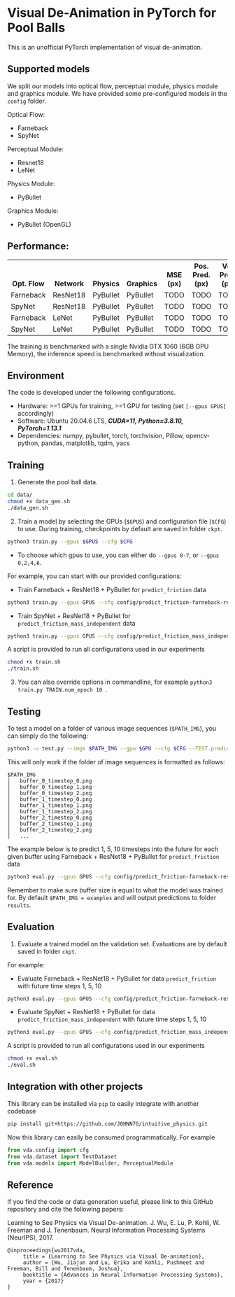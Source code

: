 # Visual De-Animation in PyTorch for Pool Balls

This is an unofficial PyTorch implementation of visual de-animation.

## Supported models
We split our models into optical flow, perceptual module, physics module and graphics module. We have provided some pre-configured models in the ```config``` folder.

Optical Flow:
- Farneback
- SpyNet

Perceptual Module:
- Resnet18
- LeNet

Physics Module:
- PyBullet

Graphics Module:
- PyBullet (OpenGL)

## Performance:

<table><tbody>
    <th valign="bottom">Opt. Flow</th>
    <th valign="bottom">Network</th>
    <th valign="bottom">Physics</th>
    <th valign="bottom">Graphics</th>
    <th valign="bottom">MSE (px)</th>
    <th valign="bottom">Pos. Pred. (px)</th>
    <th valign="bottom">Vel. Pred. (px)</th>
    <th valign="bottom">Inf. Speed (fps)</th>
    <tr>
        <td>Farneback</td>
        <td>ResNet18</td>
        <td>PyBullet</td>
        <td>PyBullet</td>
        <td>TODO</td>
        <td>TODO</td>
        <td>TODO</td>
        <td>TODO</td>
    </tr>
    <tr>
        <td>SpyNet</td>
        <td>ResNet18</td>
        <td>PyBullet</td>
        <td>PyBullet</td>
        <td>TODO</td>
        <td>TODO</td>
        <td>TODO</td>
        <td>TODO</td>
    </tr> 
    <tr>
        <td>Farneback</td>
        <td>LeNet</td>
        <td>PyBullet</td>
        <td>PyBullet</td>
        <td>TODO</td>
        <td>TODO</td>
        <td>TODO</td>
        <td>TODO</td>
    </tr> 
    <tr>
        <td>SpyNet</td>
        <td>LeNet</td>
        <td>PyBullet</td>
        <td>PyBullet</td>
        <td>TODO</td>
        <td>TODO</td>
        <td>TODO</td>
        <td>TODO</td>
    </tr> 


</tbody></table>

The training is benchmarked with a single Nvidia GTX 1060  (6GB GPU Memory), the inference speed is benchmarked without visualization.

## Environment
The code is developed under the following configurations.
- Hardware: >=1 GPUs for training, >=1 GPU for testing (set ```[--gpus GPUS]``` accordingly)
- Software: Ubuntu 20.04.6 LTS, ***CUDA=11, Python=3.8.10, PyTorch=1.13.1***
- Dependencies: numpy, pybullet, torch, torchvision, Pillow, opencv-python, pandas, matplotlib, tqdm, yacs

## Training
1. Generate the pool ball data. 
```bash
cd data/
chmod +x data_gen.sh
./data_gen.sh
```
2. Train a model by selecting the GPUs (```$GPUS```) and configuration file (```$CFG```) to use. During training, checkpoints by default are saved in folder ```ckpt```.
```bash
python3 train.py --gpus $GPUS --cfg $CFG 
```
- To choose which gpus to use, you can either do ```--gpus 0-7```, or ```--gpus 0,2,4,6```.

For example, you can start with our provided configurations: 

* Train Farneback + ResNet18 + PyBullet for ```predict_friction``` data
```bash
python3 train.py --gpus GPUS --cfg config/predict_friction-farneback-resnet18-pybullet.yaml
```

* Train SpyNet + ResNet18 + PyBullet for ```predict_friction_mass_independent``` data
```bash
python3 train.py --gpus GPUS --cfg config/predict_friction_mass_independent-spynet-resnet18-pybullet.yaml
```

A script is provided to run all configurations used in our experiments
```bash
chmod +x train.sh
./train.sh
```

3. You can also override options in commandline, for example  ```python3 train.py TRAIN.num_epoch 10 ```.

## Testing

To test a model on a folder of various image sequences (```$PATH_IMG```), you can simply do the following:
```bash
python3 -u test.py --imgs $PATH_IMG --gpu $GPU --cfg $CFG --TEST.prediction_timesteps $PREDICTION_TIMESTEPS
```
This will only work if the folder of image sequences is formatted as follows:
```
$PATH_IMG
│   buffer_0_timestep_0.png
│   buffer_0_timestep_1.png
│   buffer_0_timestep_2.png
│   buffer_1_timestep_0.png
│   buffer_1_timestep_1.png
│   buffer_1_timestep_2.png
│   buffer_2_timestep_0.png
│   buffer_2_timestep_1.png
│   buffer_2_timestep_2.png
│   ...
```

The example below is to predict 1, 5, 10 timesteps into the future for each given buffer using Farneback + ResNet18 + PyBullet for ```predict_friction``` data
```bash
python3 eval.py --gpus GPUS --cfg config/predict_friction-farneback-resnet18-pybullet.yaml --TEST.prediction_timesteps [1,5,10]
```

Remember to make sure buffer size is equal to what the model was trained for. By default ```$PATH_IMG = examples```
and will output predictions to folder ```results```.

## Evaluation
1. Evaluate a trained model on the validation set. Evaluations are by default saved in folder ```ckpt```.

For example:

* Evaluate Farneback + ResNet18 + PyBullet for data ```predict_friction``` with future time steps 1, 5, 10
```bash
python3 eval.py --gpus GPUS --cfg config/predict_friction-farneback-resnet18-pybullet.yaml --VAL.prediction_timesteps [1,5,10]
```

* Evaluate SpyNet + ResNet18 + PyBullet for data ```predict_friction_mass_independent``` with future time steps 1, 5, 10
```bash
python3 eval.py --gpus GPUS --cfg config/predict_friction_mass_independent-spynet-resnet18-pybullet.yaml --VAL.prediction_timesteps [1,5,10]
```

A script is provided to run all configurations used in our experiments
```bash
chmod +x eval.sh
./eval.sh
```

## Integration with other projects
This library can be installed via `pip` to easily integrate with another codebase
```bash
pip install git+https://github.com/J0HNN7G/intuitive_physics.git
```

Now this library can easily be consumed programmatically. For example
```python
from vda.config import cfg
from vda.dataset import TestDataset
from vda.models import ModelBuilder, PerceptualModule
```

## Reference

If you find the code or data generation useful, please link to this GitHub repository and cite the following papers:

Learning to See Physics via Visual De-animation. J. Wu, E. Lu, P. Kohli, W. Freeman and J. Tenenbaum. Neural Information Processing Systems
(NeurIPS), 2017.

    @inproceedings{wu2017vda,
         title = {Learning to See Physics via Visual De-animation},
         author = {Wu, Jiajun and Lu, Erika and Kohli, Pushmeet and Freeman, Bill and Tenenbaum, Joshua},
         booktitle = {Advances in Neural Information Processing Systems},
         year = {2017}
    }